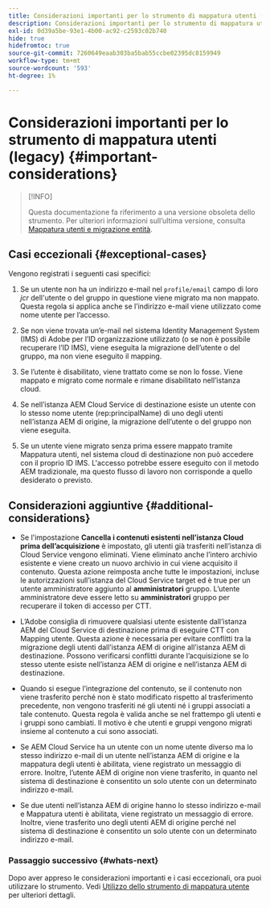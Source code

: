 ```yaml
---
title: Considerazioni importanti per lo strumento di mappatura utenti (legacy)
description: Considerazioni importanti per lo strumento di mappatura utenti (legacy)
exl-id: 0d39a5be-93e1-4b00-ac92-c2593c02b740
hide: true
hidefromtoc: true
source-git-commit: 7260649eaab303ba5bab55ccbe02395dc8159949
workflow-type: tm+mt
source-wordcount: '593'
ht-degree: 1%

---
```


# Considerazioni importanti per lo strumento di mappatura utenti (legacy) {#important-considerations}

>[!INFO]
>
>Questa documentazione fa riferimento a una versione obsoleta dello strumento. Per ulteriori informazioni sull’ultima versione, consulta [Mappatura utenti e migrazione entità](/help/journey-migration/content-transfer-tool/using-content-transfer-tool/user-mapping-and-migration.md).

## Casi eccezionali {#exceptional-cases}

Vengono registrati i seguenti casi specifici:

1. Se un utente non ha un indirizzo e-mail nel `profile/email` campo di loro *jcr* dell&#39;utente o del gruppo in questione viene migrato ma non mappato. Questa regola si applica anche se l’indirizzo e-mail viene utilizzato come nome utente per l’accesso.

1. Se non viene trovata un’e-mail nel sistema Identity Management System (IMS) di Adobe per l’ID organizzazione utilizzato (o se non è possibile recuperare l’ID IMS), viene eseguita la migrazione dell’utente o del gruppo, ma non viene eseguito il mapping.

1. Se l’utente è disabilitato, viene trattato come se non lo fosse. Viene mappato e migrato come normale e rimane disabilitato nell’istanza cloud.

1. Se nell’istanza AEM Cloud Service di destinazione esiste un utente con lo stesso nome utente (rep:principalName) di uno degli utenti nell’istanza AEM di origine, la migrazione dell’utente o del gruppo non viene eseguita.

1. Se un utente viene migrato senza prima essere mappato tramite Mappatura utenti, nel sistema cloud di destinazione non può accedere con il proprio ID IMS. L&#39;accesso potrebbe essere eseguito con il metodo AEM tradizionale, ma questo flusso di lavoro non corrisponde a quello desiderato o previsto.

## Considerazioni aggiuntive {#additional-considerations}

* Se l&#39;impostazione **Cancella i contenuti esistenti nell’istanza Cloud prima dell’acquisizione** è impostato, gli utenti già trasferiti nell’istanza di Cloud Service vengono eliminati. Viene eliminato anche l’intero archivio esistente e viene creato un nuovo archivio in cui viene acquisito il contenuto. Questa azione reimposta anche tutte le impostazioni, incluse le autorizzazioni sull’istanza del Cloud Service target ed è true per un utente amministratore aggiunto al **amministratori** gruppo. L’utente amministratore deve essere letto su **amministratori** gruppo per recuperare il token di accesso per CTT.

* L’Adobe consiglia di rimuovere qualsiasi utente esistente dall’istanza AEM del Cloud Service di destinazione prima di eseguire CTT con Mapping utente. Questa azione è necessaria per evitare conflitti tra la migrazione degli utenti dall’istanza AEM di origine all’istanza AEM di destinazione. Possono verificarsi conflitti durante l’acquisizione se lo stesso utente esiste nell’istanza AEM di origine e nell’istanza AEM di destinazione.

* Quando si esegue l’integrazione del contenuto, se il contenuto non viene trasferito perché non è stato modificato rispetto al trasferimento precedente, non vengono trasferiti né gli utenti né i gruppi associati a tale contenuto. Questa regola è valida anche se nel frattempo gli utenti e i gruppi sono cambiati. Il motivo è che utenti e gruppi vengono migrati insieme al contenuto a cui sono associati.

* Se AEM Cloud Service ha un utente con un nome utente diverso ma lo stesso indirizzo e-mail di un utente nell’istanza AEM di origine e la mappatura degli utenti è abilitata, viene registrato un messaggio di errore. Inoltre, l’utente AEM di origine non viene trasferito, in quanto nel sistema di destinazione è consentito un solo utente con un determinato indirizzo e-mail.

* Se due utenti nell’istanza AEM di origine hanno lo stesso indirizzo e-mail e Mappatura utenti è abilitata, viene registrato un messaggio di errore. Inoltre, viene trasferito uno degli utenti AEM di origine perché nel sistema di destinazione è consentito un solo utente con un determinato indirizzo e-mail.

### Passaggio successivo {#whats-next}

Dopo aver appreso le considerazioni importanti e i casi eccezionali, ora puoi utilizzare lo strumento. Vedi [Utilizzo dello strumento di mappatura utente](/help/journey-migration/content-transfer-tool/user-mapping-tool-legacy/using-user-mapping-tool-legacy.md) per ulteriori dettagli.
